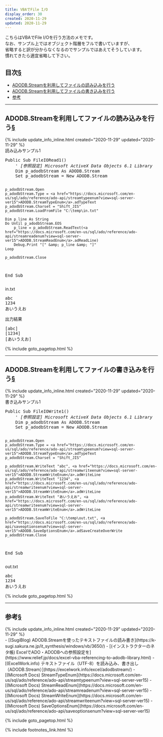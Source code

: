 ```yaml
---
title: VBAでFile I/O
display_order: 30
created: 2020-11-29
updated: 2020-11-29
---
```

こちらはVBAでFile I/Oを行う方法のメモです。  
なお、サンプル上ではオブジェクト階層をフルで書いていますが、  
省略すると訳が分からなくなるのでサンプルではあえてそうしています。  
慣れてきたら適宜省略して下さい。

## <a name="index">目次</a><a class="heading-anchor-permalink" href="#目次">§</a>

<ul id="index_ul">
<li><a href="#ADODB.Streamを利用してファイルの読み込みを行う">ADODB.Streamを利用してファイルの読み込みを行う</a></li>
<li><a href="#ADODB.Streamを利用してファイルの書き込みを行う">ADODB.Streamを利用してファイルの書き込みを行う</a></li>
<li><a href="#参考">参考</a></li>
</ul>

* * *
## <a name="ADODB.Streamを利用してファイルの読み込みを行う">ADODB.Streamを利用してファイルの読み込みを行う</a><a class="heading-anchor-permalink" href="#ADODB.Streamを利用してファイルの読み込みを行う">§</a>
<div class="chapter-updated">{% include update_info_inline.html created="2020-11-29" updated="2020-11-29" %}</div>
<div class="code-box">
<div class="title">読み込みサンプル1</div>
<pre>
Public Sub FileIORead1()
    <em class="comment">' [参照設定] Microsoft ActiveX Data Objects 6.1 Library</em>
    Dim p_adodbStream As ADODB.Stream
    Set p_adodbStream = New ADODB.Stream
    
    p_adodbStream.Open
    p_adodbStream.Type = <a href="https://docs.microsoft.com/en-us/sql/ado/reference/ado-api/streamtypeenum?view=sql-server-ver15">ADODB.StreamTypeEnum</a>.adTypeText
    p_adodbStream.Charset = "Shift_JIS"
    p_adodbStream.LoadFromFile "C:\temp\in.txt"
    
    Dim p_line As String
    Do Until p_adodbStream.EOS
        p_line = p_adodbStream.ReadText(<a href="https://docs.microsoft.com/en-us/sql/ado/reference/ado-api/streamreadenum?view=sql-server-ver15">ADODB.StreamReadEnum</a>.adReadLine)
        Debug.Print "[" &amp; p_line &amp; "]"
    Loop
    
    p_adodbStream.Close
End Sub
</pre>
</div>

<div class="code-box-input">
<div class="title">in.txt</div>
<pre>
abc
1234
あいうえお
</pre>
</div>

<div class="code-box-output">
<div class="title">出力結果</div>
<pre>
[abc]
[1234]
[あいうえお]
</pre>
</div>

{% include goto_pagetop.html %}

* * *
## <a name="ADODB.Streamを利用してファイルの書き込みを行う">ADODB.Streamを利用してファイルの書き込みを行う</a><a class="heading-anchor-permalink" href="#ADODB.Streamを利用してファイルの書き込みを行う">§</a>
<div class="chapter-updated">{% include update_info_inline.html created="2020-11-29" updated="2020-11-29" %}</div>
<div class="code-box">
<div class="title">書き込みサンプル1</div>
<pre>
Public Sub FileIOWrite1()
    <em class="comment">' [参照設定] Microsoft ActiveX Data Objects 6.1 Library</em>
    Dim p_adodbStream As ADODB.Stream
    Set p_adodbStream = New ADODB.Stream
    
    p_adodbStream.Open
    p_adodbStream.Type = <a href="https://docs.microsoft.com/en-us/sql/ado/reference/ado-api/streamtypeenum?view=sql-server-ver15">ADODB.StreamTypeEnum</a>.adTypeText
    p_adodbStream.Charset = "Shift_JIS"
    
    p_adodbStream.WriteText "abc", <a href="https://docs.microsoft.com/en-us/sql/ado/reference/ado-api/streamwriteenum?view=sql-server-ver15">ADODB.StreamWriteEnum</a>.adWriteLine
    p_adodbStream.WriteText "1234", <a href="https://docs.microsoft.com/en-us/sql/ado/reference/ado-api/streamwriteenum?view=sql-server-ver15">ADODB.StreamWriteEnum</a>.adWriteLine
    p_adodbStream.WriteText "あいうえお", <a href="https://docs.microsoft.com/en-us/sql/ado/reference/ado-api/streamwriteenum?view=sql-server-ver15">ADODB.StreamWriteEnum</a>.adWriteLine
   
    p_adodbStream.SaveToFile "C:\temp\out.txt", <a href="https://docs.microsoft.com/en-us/sql/ado/reference/ado-api/saveoptionsenum?view=sql-server-ver15">ADODB.SaveOptionsEnum</a>.adSaveCreateOverWrite
    p_adodbStream.Close
End Sub
</pre>
</div>

<div class="code-box-output">
<div class="title">out.txt</div>
<pre>
abc
1234
あいうえお
</pre>
</div>

{% include goto_pagetop.html %}

* * *
## <a name="参考">参考</a><a class="heading-anchor-permalink" href="#参考">§</a>
<div class="chapter-updated">{% include update_info_inline.html created="2020-11-29" updated="2020-11-29" %}</div>
- [(SugiBlog) ADODB.Streamを使ったテキストファイルの読み書き](https://k-sugi.sakura.ne.jp/it_synthesis/windows/vb/3650/)
- [(インストラクターのネタ帳) ExcelでADO・ADODBへの参照設定を](https://www.relief.jp/docs/excel-vba-referencing-to-adodb-library.html)
- [(ExcelWork.info) テキストファイル（UTF-8）を読み込み、書き出し（ADODB.Stream）](https://excelwork.info/excel/adodbstream/)
- [(Microsoft Docs) StreamTypeEnum](https://docs.microsoft.com/en-us/sql/ado/reference/ado-api/streamtypeenum?view=sql-server-ver15)
- [(Microsoft Docs) StreamReadEnum](https://docs.microsoft.com/en-us/sql/ado/reference/ado-api/streamreadenum?view=sql-server-ver15)
- [(Microsoft Docs) StreamWriteEnum](https://docs.microsoft.com/en-us/sql/ado/reference/ado-api/streamwriteenum?view=sql-server-ver15)
- [(Microsoft Docs) SaveOptionsEnum](https://docs.microsoft.com/en-us/sql/ado/reference/ado-api/saveoptionsenum?view=sql-server-ver15)

{% include goto_pagetop.html %}

{% include footnotes_link.html %}
